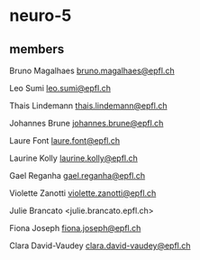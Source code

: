 # neuro-5


## members

Bruno Magalhaes <bruno.magalhaes@epfl.ch>

Leo Sumi <leo.sumi@epfl.ch>

Thais Lindemann <thais.lindemann@epfl.ch>

Johannes Brune <johannes.brune@epfl.ch>

Laure Font <laure.font@epfl.ch>

Laurine Kolly <laurine.kolly@epfl.ch>

Gael Reganha <gael.reganha@epfl.ch>

Violette Zanotti <violette.zanotti@epfl.ch>

Julie Brancato <julie.brancato.epfl.ch>

Fiona Joseph <fiona.joseph@epfl.ch>

Clara David-Vaudey <clara.david-vaudey@epfl.ch>
